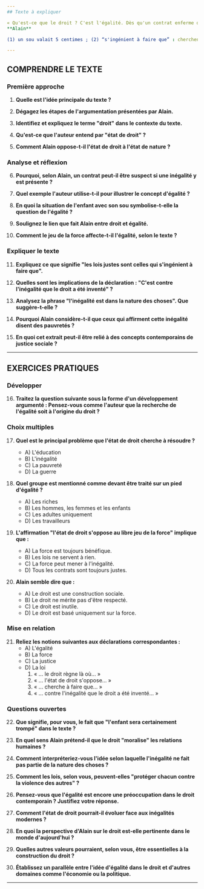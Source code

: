 ```yaml
---
## Texte à expliquer

« Qu'est-ce que le droit ? C'est l'égalité. Dès qu'un contrat enferme quelque inégalité, vous soupçonnez aussitôt que ce contrat viole le droit… Le droit règne là où le petit enfant qui tient son sou dans sa main et regarde avidement les objets étalés, se trouve l'égal de la plus rusée ménagère. On voit bien ici comment l'état de droit s'opposera au libre jeu de la force. Si nous laissons agir les puissances, l'enfant sera certainement trompé ; même si on ne lui prend pas son sou par force brutale, on lui fera croire sans peine qu'il doit échanger un vieux sou contre un centime neuf ¹. C'est contre l'inégalité que le droit a été inventé. Et les lois justes sont celles qui s'ingénient à faire que ² les hommes, les femmes, les enfants, les malades, les ignorants soient tous égaux. Ceux qui disent, contre le droit, que l'inégalité est dans la nature des choses, disent donc des pauvretés. »  
**Alain**

(1) un sou valait 5 centimes ; (2) “s'ingénient à faire que” : cherchent à obtenir que

---
```


## COMPRENDRE LE TEXTE

### Première approche

1. **Quelle est l'idée principale du texte ?**
   
2. **Dégagez les étapes de l'argumentation présentées par Alain.**

3. **Identifiez et expliquez le terme "droit" dans le contexte du texte.**

4. **Qu'est-ce que l'auteur entend par "état de droit" ?**

5. **Comment Alain oppose-t-il l'état de droit à l'état de nature ?**

### Analyse et réflexion

6. **Pourquoi, selon Alain, un contrat peut-il être suspect si une inégalité y est présente ?**

7. **Quel exemple l'auteur utilise-t-il pour illustrer le concept d'égalité ?**

8. **En quoi la situation de l'enfant avec son sou symbolise-t-elle la question de l'égalité ?**

9. **Soulignez le lien que fait Alain entre droit et égalité.**

10. **Comment le jeu de la force affecte-t-il l'égalité, selon le texte ?**

### Expliquer le texte

11. **Expliquez ce que signifie "les lois justes sont celles qui s'ingénient à faire que".**

12. **Quelles sont les implications de la déclaration : "C'est contre l'inégalité que le droit a été inventé" ?**

13. **Analysez la phrase "l'inégalité est dans la nature des choses". Que suggère-t-elle ?**

14. **Pourquoi Alain considère-t-il que ceux qui affirment cette inégalité disent des pauvretés ?**

15. **En quoi cet extrait peut-il être relié à des concepts contemporains de justice sociale ?**

---

## EXERCICES PRATIQUES

### Développer

16. **Traitez la question suivante sous la forme d'un développement argumenté : Pensez-vous comme l'auteur que la recherche de l'égalité soit à l'origine du droit ?**

### Choix multiples

17. **Quel est le principal problème que l'état de droit cherche à résoudre ?**
    - A) L'éducation
    - B) L'inégalité
    - C) La pauvreté
    - D) La guerre

18. **Quel groupe est mentionné comme devant être traité sur un pied d'égalité ?**
    - A) Les riches
    - B) Les hommes, les femmes et les enfants
    - C) Les adultes uniquement
    - D) Les travailleurs

19. **L'affirmation "l'état de droit s'oppose au libre jeu de la force" implique que :**
    - A) La force est toujours bénéfique.
    - B) Les lois ne servent à rien.
    - C) La force peut mener à l'inégalité.
    - D) Tous les contrats sont toujours justes.

20. **Alain semble dire que :**
    - A) Le droit est une construction sociale.
    - B) Le droit ne mérite pas d'être respecté.
    - C) Le droit est inutile.
    - D) Le droit est basé uniquement sur la force.

### Mise en relation

21. **Reliez les notions suivantes aux déclarations correspondantes :**
    - A) L'égalité
    - B) La force
    - C) La justice
    - D) La loi
      1. « … le droit règne là où… »
      2. « … l'état de droit s'oppose… »
      3. « … cherche à faire que… »
      4. « … contre l'inégalité que le droit a été inventé… »

### Questions ouvertes

22. **Que signifie, pour vous, le fait que "l'enfant sera certainement trompé" dans le texte ?**

23. **En quel sens Alain prétend-il que le droit "moralise" les relations humaines ?**

24. **Comment interpréteriez-vous l'idée selon laquelle l'inégalité ne fait pas partie de la nature des choses ?**

25. **Comment les lois, selon vous, peuvent-elles "protéger chacun contre la violence des autres" ?**

26. **Pensez-vous que l'égalité est encore une préoccupation dans le droit contemporain ? Justifiez votre réponse.** 

27. **Comment l'état de droit pourrait-il évoluer face aux inégalités modernes ?**

28. **En quoi la perspective d'Alain sur le droit est-elle pertinente dans le monde d'aujourd'hui ?**

29. **Quelles autres valeurs pourraient, selon vous, être essentielles à la construction du droit ?** 

30. **Établissez un parallèle entre l'idée d'égalité dans le droit et d'autres domaines comme l'économie ou la politique.** 

---